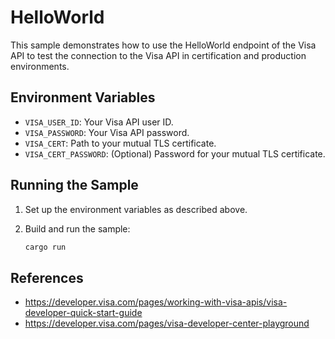 # HelloWorld

This sample demonstrates how to use the HelloWorld endpoint of the Visa API to
test the connection to the Visa API in certification and production
environments.

## Environment Variables

- `VISA_USER_ID`: Your Visa API user ID.
- `VISA_PASSWORD`: Your Visa API password.
- `VISA_CERT`: Path to your mutual TLS certificate.
- `VISA_CERT_PASSWORD`: (Optional) Password for your mutual TLS certificate.

## Running the Sample

1. Set up the environment variables as described above.
2. Build and run the sample:

    ```sh
    cargo run
    ```

## References
- <https://developer.visa.com/pages/working-with-visa-apis/visa-developer-quick-start-guide>
- <https://developer.visa.com/pages/visa-developer-center-playground>
